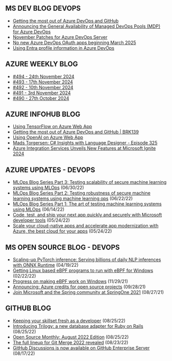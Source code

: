 ## MS DEV BLOG DEVOPS 

<!-- DEVBLOGDEVOPS:START -->
- [Getting the most out of Azure DevOps and GitHub](https://devblogs.microsoft.com/devops/getting-the-most-out-of-azure-devops-and-github/)
- [Announcing the General Availability of Managed DevOps Pools (MDP) for Azure DevOps](https://devblogs.microsoft.com/devops/managed-devops-pools-ga/)
- [November Patches for Azure DevOps Server](https://devblogs.microsoft.com/devops/november-patches-for-azure-devops-server/)
- [No new Azure DevOps OAuth apps beginning March 2025](https://devblogs.microsoft.com/devops/no-new-azure-devops-oauth-apps-beginning-february-2025/)
- [Using Entra profile information in Azure DevOps](https://devblogs.microsoft.com/devops/using-entra-profile-information-in-azure-devops/)
<!-- DEVBLOGDEVOPS:END -->


## AZURE WEEKLY BLOG

<!-- AZUREWEEKLY:START -->
- [#494 - 24th November 2024](https://azureweekly.info/issue-494.html)
- [#493 - 17th November 2024](https://azureweekly.info/issue-493.html)
- [#492 - 10th November 2024](https://azureweekly.info/issue-492.html)
- [#491 - 3rd November 2024](https://azureweekly.info/issue-491.html)
- [#490 - 27th October 2024](https://azureweekly.info/issue-490.html)
<!-- AZUREWEEKLY:END -->

## AZURE INFOHUB BLOG 

<!-- AZUREINFOHUB:START -->
- [Using TensorFlow on Azure Web App](https://techcommunity.microsoft.com/t5/apps-on-azure-blog/using-tensorflow-on-azure-web-app/ba-p/4339260)
- [Getting the most out of Azure DevOps and GitHub | BRK139](https://www.youtube.com/watch?v=StErpNHidzU)
- [Using OpenAI on Azure Web App](https://techcommunity.microsoft.com/t5/apps-on-azure-blog/using-openai-on-azure-web-app/ba-p/4334985)
- [Mads Torgersen: C# Insights with Language Designer - Episode 325](http://feed.azuredevops.show/mads-torgersen-c-insights-with-language-designer-episode-325)
- [Azure Integration Services Unveils New Features at Microsoft Ignite 2024](https://techcommunity.microsoft.com/t5/azure-integration-services-blog/azure-integration-services-unveils-new-features-at-microsoft/ba-p/4304649)
<!-- AZUREINFOHUB:END -->


## AZURE UPDATES - DEVOPS 

<!-- AZUREUPDATES:START -->

 - [MLOps Blog Series Part 3: Testing scalability of secure machine learning systems using MLOps](https://azure.microsoft.com/blog/mlops-blog-series-part-3-testing-scalability-of-secure-machine-learning-systems-using-mlops/) (06/30/22)
 - [MLOps Blog Series Part 2: Testing robustness of secure machine learning systems using machine learning ops](https://azure.microsoft.com/blog/mlops-blog-series-part-2-testing-robustness-of-secure-machine-learning-systems-using-machine-learning-ops/) (06/22/22)
 - [MLOps Blog Series Part 1: The art of testing machine learning systems using MLOps](https://azure.microsoft.com/blog/mlops-blog-series-part-1-the-art-of-testing-machine-learning-systems-using-mlops/) (06/14/22)
 - [Code, test, and ship your next app quickly and securely with Microsoft developer tools](https://azure.microsoft.com/blog/code-test-and-ship-your-next-app-quickly-and-securely-with-microsoft-developer-tools/) (05/24/22)
 - [Scale your cloud-native apps and accelerate app modernization with Azure, the best cloud for your apps](https://azure.microsoft.com/blog/scale-your-cloudnative-apps-and-accelerate-app-modernization-with-azure-the-best-cloud-for-your-apps/) (05/24/22)
<!-- AZUREUPDATES:END -->


## MS OPEN SOURCE BLOG - DEVOPS 

<!-- MSOPENSOURCEBLOG:START -->

 - [Scaling-up PyTorch inference: Serving billions of daily NLP inferences with ONNX Runtime](https://cloudblogs.microsoft.com/opensource/2022/04/19/scaling-up-pytorch-inference-serving-billions-of-daily-nlp-inferences-with-onnx-runtime/) (04/19/22)
 - [Getting Linux based eBPF programs to run with eBPF for Windows](https://cloudblogs.microsoft.com/opensource/2022/02/22/getting-linux-based-ebpf-programs-to-run-with-ebpf-for-windows/) (02/22/22)
 - [Progress on making eBPF work on Windows](https://cloudblogs.microsoft.com/opensource/2021/11/29/progress-on-making-ebpf-work-on-windows/) (11/29/21)
 - [Announcing: Azure credits for open source projects](https://cloudblogs.microsoft.com/opensource/2021/09/28/announcing-azure-credits-for-open-source-projects/) (09/28/21)
 - [Join Microsoft and the Spring community at SpringOne 2021](https://cloudblogs.microsoft.com/opensource/2021/08/27/join-microsoft-and-the-spring-community-at-springone-2021/) (08/27/21)
<!-- MSOPENSOURCEBLOG:END -->


## GITHUB BLOG


<!-- GITHUB:START -->

 - [Keeping your skillset fresh as a developer](https://github.blog/2022-08-25-keeping-your-skillset-fresh-as-a-developer/) (08/25/22)
 - [Introducing Trilogy: a new database adapter for Ruby on Rails](https://github.blog/2022-08-25-introducing-trilogy-a-new-database-adapter-for-ruby-on-rails/) (08/25/22)
 - [Open Source Monthly: August 2022 Edition](https://github.blog/2022-08-25-open-source-monthly-august-2022-edition/) (08/25/22)
 - [The full lineup for Git Merge 2022 revealed](https://github.blog/2022-08-23-the-full-lineup-for-git-merge-2022-revealed/) (08/23/22)
 - [GitHub Discussions is now available on GitHub Enterprise Server](https://github.blog/2022-08-17-github-discussions-is-now-available-on-github-enterprise-server/) (08/17/22)
<!-- GITHUB:END -->
